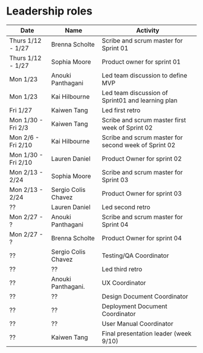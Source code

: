 # Leadership roles

| Date                | Name               | Activity                                                                               |
|---------------------|--------------------|----------------------------------------------------------------------------------------|
| Thurs 1/12 - 1/27   | Brenna Scholte     | Scribe and scrum master for Sprint 01                                                  | 
| Thurs 1/12 - 1/27   | Sophia Moore       | Product owner for sprint 01                                                            |
| Mon 1/23            | Anouki Panthagani  | Led team discussion to define MVP                                                      | 
| Mon 1/23            | Kai Hilbourne      | Led team discussion of Sprint01 and learning plan                                      | 
| Fri 1/27            | Kaiwen Tang        | Led first retro                                                                        | 
| Mon 1/30 - Fri 2/3  | Kaiwen Tang        | Scribe and scrum master first week of Sprint 02                                        |
| Mon 2/6 - Fri 2/10  | Kai Hilbourne      | Scribe and scrum master for second week of Sprint 02                                   |
| Mon 1/30 - Fri 2/10 | Lauren Daniel      | Product Owner for sprint 02                                                            |
| Mon 2/13 - 2/24     | Sophia Moore       | Scribe and scrum master for Sprint 03                                                  | 
| Mon 2/13 - 2/24     | Sergio Colis Chavez| Product Owner for sprint 03                                                            |
| ??                  | Lauren Daniel      | Led second retro                                                                       | 
| Mon 2/27 - ?        | Anouki Panthagani  | Scribe and scrum master for Sprint 04                                                  | 
| Mon 2/27 - ?        | Brenna Scholte     | Product Owner for sprint 04                                                            |
| ??                  | Sergio Colis Chavez| Testing/QA Coordinator                                                                 | 
| ??                  | ??                 | Led third retro                                                                        | 
| ??                  | Anouki Panthagani. | UX Coordinator                                                                         | 
| ??                  | ??                 | Design Document Coordinator                                                            | 
| ??                  | ??                 | Deployment Document Coordinator                                                        | 
| ??                  | ??                 | User Manual Coordinator                                                                | 
| ??                  | Kaiwen Tang        | Final presentation leader (week 9/10)                                                  | 

